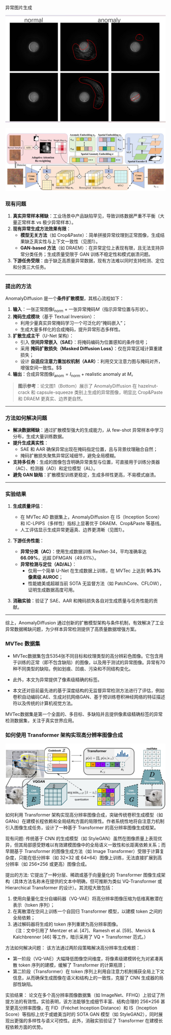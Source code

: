  异常图片生成

![](Snipaste_2025-10-16_13-25-14.jpg)
 
![](Snipaste_2025-08-06_13-15-02.jpg)
### **现有问题**  

1. **真实异常样本稀缺**：工业场景中产品缺陷罕见，导致训练数据严重不平衡（大量正常样本 vs 极少异常样本）。  
2. **现有异常生成方法效果有限**：
   - **模型无关方法**（如 Crop&Paste）：简单拼接异常纹理到正常图像，生成结果缺乏真实性与上下文一致性（见图1）。
   - **GAN-based 方法**（如 DRAEM）：在异常定位上表现有限，且无法支持异常分类任务；生成质量受限于 GAN 训练不稳定性和模式崩溃问题。  
3. **下游任务受限**：由于缺乏高质量异常数据，现有方法难以同时支持检测、定位和分类三大任务。

---

### **提出的方法**  

AnomalyDiffusion 是一个**条件扩散模型**，其核心流程如下：

1. **输入**：一张正常图像$`I_{\text{norm}}`$ + 一张异常掩码$`M`$（指示异常位置与形状）。
2. **掩码生成模块**（基于 Textual Inversion）：
   - 利用少量真实异常掩码学习一个可泛化的“掩码嵌入”；
   - 生成大量多样化的合成掩码，提升异常形态多样性。
3. **扩散生成主干**（U-Net 架构）：
   - 引入 **空间异常嵌入（SAE）**：将掩码编码为位置感知的条件信号；
   - 采用 **掩码扩散损失（Masked Diffusion Loss）**：仅在异常区域计算重建损失；
   - 设计 **自适应注意力重加权机制（AAR）**：利用交叉注意力图与掩码对齐，增强空间一致性。$$
4. **输出**：合成异常图像$`I_{\text{anom}} = I_{\text{norm}} + \text{realistic anomaly at } M`$。

> **图示参考**：论文图1（Bottom）展示了 AnomalyDiffusion 在 hazelnut-crack 和 capsule-squeeze 类别上生成的异常图像，明显比 Crop&Paste 和 DRAEM 更真实、边界更自然。

---

### **方法如何解决问题**  

- **解决数据稀缺**：通过扩散模型强大的生成能力，从 few-shot 异常样本中学习分布，生成大量训练数据。  
- **提升生成真实性**：
  - SAE 和 AAR 确保异常出现在掩码指定位置，且与背景纹理融合自然；
  - 掩码扩散损失聚焦异常区域细节，避免全局模糊。  
- **支持多任务**：生成的图像包含明确异常类型与位置，可直接用于训练分类器（AC）、检测器（AD）和定位模型（AL）。  
- **避免 GAN 缺陷**：扩散模型训练更稳定，生成多样性更高，不易模式崩溃。

---

### **实验结果**  

1. **生成质量评估**：
   - 在 MVTec AD 数据集上，AnomalyDiffusion 在 IS（Inception Score）和 IC-LPIPS（多样性）指标上显著优于 DRAEM、Crop&Paste 等基线。
   - 人工评估显示生成异常更逼真、边界更清晰（见图1）。

2. **下游任务性能**：
   - **异常分类（AC）**：使用生成数据训练 ResNet-34，平均准确率达 **66.09%**，远超 DFMGAN（49.61%）。
   - **异常检测与定位（AD/AL）**：
     - 仅用一个简单 U-Net 在生成数据上训练，在 MVTec 上达到 **95.3% 像素级 AUROC**；
     - 性能媲美或超越当前 SOTA 无监督方法（如 PatchCore、CFLOW），证明生成数据高度可用。

3. **消融实验**：验证了 SAE、AAR 和掩码损失各自对生成质量与任务性能的贡献。

---

综上，AnomalyDiffusion 通过创新的扩散模型架构与条件机制，有效解决了工业异常数据稀缺问题，为少样本异常检测提供了高质量数据增强方案。



### MVTec 数据集

- MVTec数据集包含5354张不同目标和纹理类型的高分辨彩色图像。它包含用于训练的正常（即不包含缺陷）的图像，以及用于测试的异常图像。异常有70种不同类型的缺陷，例如划痕、凹痕、污染和不同结构变化。

- 此外，本文为异常提供了像素级精确的标签。

- 本文还对目前最先进的基于深度结构的无监督异常检测方法进行了评估，例如卷积自动编码CAE、生成对抗网络GAN、基于预训练卷积神经网络的特征描述符以及传统的计算机视觉方法。

MVTec数据集是第一个全面的、多目标、多缺陷并且提供像素级精确标签的异常检测数据集，关注于真实世界应用。




### 如何使用 Transformer 架构实现高分辨率图像合成
![](Snipaste_2025-10-23_13-24-11.jpg)
如何利用 Transformer 架构实现高分辨率图像合成，突破传统卷积生成模型（如 GANs）在建模长程依赖和全局结构方面的局限性。作者系统性地将自注意力机制引入图像生成任务，设计了一种基于 Transformer 的高分辨率图像生成框架。

现有问题: 传统基于 CNN 的生成模型（如 StyleGAN）虽然在图像质量上表现优异，但其局部感受野难以有效建模图像中的全局语义一致性和长距离依赖关系；而早期基于 Transformer 的图像生成方法（如 Image Transformer）受限于计算复杂度，只能在低分辨率（如 32×32 或 64×64）图像上训练，无法直接扩展到高分辨率（如 256×256 或更高）图像合成。

提出的方法: 它提出了一种分层、稀疏或基于向量量化的 Transformer 图像生成架构（具体方法名称未在提供的文本中明确，但可推断为类似 VQ-Transformer 或 Hierarchical Transformer 的设计）。其流程大致包括：  

1. 使用向量量化变分自编码器（VQ-VAE）将高分辨率图像压缩为低维离散潜在表示（token 序列）；  
2. 在离散潜在空间上训练一个自回归 Transformer 模型，以建模 token 之间的全局依赖；  
3. 通过解码器将生成的 token 序列重建为高分辨率图像。  
   （注：文中引用了 Mentzer et al. [47]、Ramesh et al. [59]、Menick & Kalchbrenner [46] 等工作，暗示采用了 VQ + Transformer 范式。）

方法如何解决问题： 该方法通过两阶段策略解决高分辨率生成难题：  

- 第一阶段（VQ-VAE）大幅降低图像空间维度，将像素级建模转化为对紧凑离散 token 序列的建模，缓解了 Transformer 的计算瓶颈；  
- 第二阶段（Transformer）在 token 序列上利用自注意力机制捕获全局上下文信息，从而确保生成图像在语义和结构上的一致性，克服了 CNN 生成器的局部性缺陷。

实验结果： 论文在多个高分辨率图像数据集（如 ImageNet、FFHQ）上验证了所提方法的有效性。实验表明，该方法能够生成细节丰富、结构合理的 256×256 甚至更高分辨率图像，在 FID（Fréchet Inception Distance）和 IS（Inception Score）等指标上优于或媲美当时的 SOTA GAN 模型（如 StyleGAN2），同时展现出更强的多样性与语义可控性。此外，消融实验验证了 Transformer 在建模长程依赖方面的优势。

